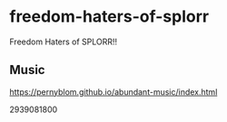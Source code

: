 # freedom-haters-of-splorr
Freedom Haters of SPLORR!!

## Music
https://pernyblom.github.io/abundant-music/index.html

2939081800